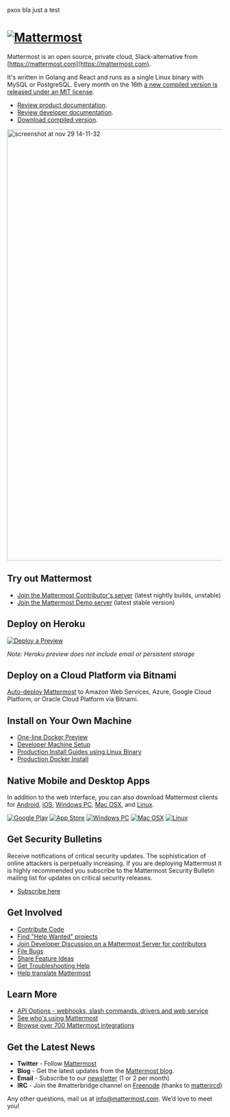 
pxox
bla
just a test

# [![Mattermost](https://user-images.githubusercontent.com/33878967/33095422-7c8aa7a4-ceb8-11e7-810a-4b261fdff6d6.png)](https://mattermost.org)

Mattermost is an open source, private cloud, Slack-alternative from [https://mattermost.com](https://mattermost.com).

It's written in Golang and React and runs as a single Linux binary with MySQL or PostgreSQL. Every month on the 16th [a new compiled version is released under an MIT license](https://www.mattermost.com/download/).

- [Review product documentation](http://docs.mattermost.com/).
- [Review developer documentation](http://developers.mattermost.com/).
- [Download compiled version](https://mattermost.com/download).

<img width="1006" alt="screenshot at nov 29 14-11-32" src="https://user-images.githubusercontent.com/13119842/56807911-1bf66f00-67fe-11e9-9b7b-96ce9ceab645.png">

## Try out Mattermost

- [Join the Mattermost Contributor's server](https://pre-release.mattermost.com/) (latest nightly builds, unstable)
- [Join the Mattermost Demo server](https://demo.mattermost.com/signup_email) (latest stable version)

## Deploy on Heroku

[![Deploy a Preview](https://www.herokucdn.com/deploy/button.svg)](https://heroku.com/deploy?template=https://github.com/mattermost/mattermost-heroku)

_Note: Heroku preview does not include email or persistent storage_

## Deploy on a Cloud Platform via Bitnami

[Auto-deploy Mattermost](https://mattermost.com/download/#bitnami) to Amazon Web Services, Azure, Google Cloud Platform, or Oracle Cloud Platform via Bitnami.

## Install on Your Own Machine

- [One-line Docker Preview](http://docs.mattermost.com/install/docker-local-machine.html#one-line-docker-install)
- [Developer Machine Setup](https://docs.mattermost.com/developer/dev-setup.html)
- [Production Install Guides using Linux Binary](https://mattermost.com/download/)
- [Production Docker Install](https://docs.mattermost.com/install/prod-docker.html)

## Native Mobile and Desktop Apps

In addition to the web interface, you can also download Mattermost clients for [Android](https://play.google.com/store/apps/details?id=com.mattermost.rn), [iOS](https://itunes.apple.com/us/app/mattermost/id1257222717?mt=8), [Windows PC](https://docs.mattermost.com/install/desktop.html#windows-10-windows-8-1-windows-7), [Mac OSX](https://docs.mattermost.com/install/desktop.html#macos-10-9), and [Linux](https://docs.mattermost.com/install/desktop.html#linux).

[![Google Play](https://user-images.githubusercontent.com/33878967/33095356-39b6fbf8-ceb8-11e7-8a61-c3a18fa5e658.png)](https://play.google.com/store/apps/details?id=com.mattermost.rn)  [![App Store](https://user-images.githubusercontent.com/33878967/33095353-397e69b4-ceb8-11e7-8175-f95a97d5274f.png)](https://itunes.apple.com/us/app/mattermost/id1257222717?mt=8)  [![Windows PC](https://user-images.githubusercontent.com/33878967/33095357-39cab8d2-ceb8-11e7-89a6-67dccc571ca3.png)](https://docs.mattermost.com/install/desktop.html#windows-10-windows-8-1-windows-7)  [![Mac OSX](https://user-images.githubusercontent.com/33878967/33095355-39a36f2a-ceb8-11e7-9b33-73d4f6d5d6c1.png)](https://docs.mattermost.com/install/desktop.html#macos-10-9)  [![Linux](https://user-images.githubusercontent.com/33878967/33095354-3990e256-ceb8-11e7-965d-b00a16e578de.png)](https://docs.mattermost.com/install/desktop.html#linux)

## Get Security Bulletins

Receive notifications of critical security updates. The sophistication of online attackers is perpetually increasing. If you are deploying Mattermost it is highly recommended you subscribe to the Mattermost Security Bulletin mailing list for updates on critical security releases.

- [Subscribe here](https://mattermost.com/blog/category/security-updates/)

## Get Involved

- [Contribute Code](http://docs.mattermost.com/developer/contribution-guide.html)
- [Find "Help Wanted" projects](https://github.com/mattermost/mattermost-server/issues?page=1&q=is%3Aissue+is%3Aopen+%22Help+Wanted%22&utf8=%E2%9C%93)
- [Join Developer Discussion on a Mattermost Server for contributors](https://pre-release.mattermost.com/signup_user_complete/?id=f1924a8db44ff3bb41c96424cdc20676)
- [File Bugs](http://www.mattermost.org/filing-issues/)
- [Share Feature Ideas](https://www.mattermost.org/feature-ideas/)
- [Get Troubleshooting Help](https://forum.mattermost.org/t/how-to-use-the-troubleshooting-forum/150)
- [Help translate Mattermost](http://docs.mattermost.com/developer/localization.html#translation-process)

## Learn More

- [API Options - webhooks, slash commands, drivers and web service](https://api.mattermost.com/)
- [See who's using Mattermost](https://mattermost.com/blog/category/customer-stories/)
- [Browse over 700 Mattermost integrations](https://integrations.mattermost.com/)

## Get the Latest News

- **Twitter** - Follow [Mattermost](https://twitter.com/mattermost)
- **Blog** - Get the latest updates from the [Mattermost blog](https://mattermost.com/blog/).
- **Email** - Subscribe to our [newsletter](http://mattermost.us11.list-manage.com/subscribe?u=6cdba22349ae374e188e7ab8e&id=2add1c8034) (1 or 2 per month)
- **IRC** - Join the #matterbridge channel on [Freenode](https://freenode.net/) (thanks to [matterircd](https://github.com/42wim/matterircd))

Any other questions, mail us at info@mattermost.com. We’d love to meet you!
